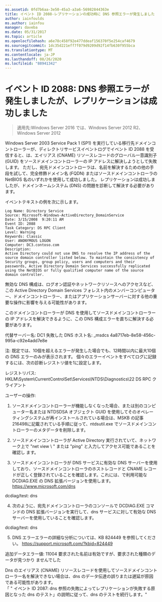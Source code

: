 ```yaml
---
ms.assetid: 0fd7b6aa-3e50-45a3-a3a6-56982844363e
title: イベント ID 2088-レプリケーションの成功時に DNS 参照エラーが発生しました
author: iainfoulds
ms.author: iainfou
manager: daveba
ms.date: 05/31/2017
ms.topic: article
ms.openlocfilehash: a6e78c458f92e477ddeaf156370f5e254caf4679
ms.sourcegitcommit: 1dc35d221eff7f079d9209d92f14fb630f955bca
ms.translationtype: MT
ms.contentlocale: ja-JP
ms.lasthandoff: 08/26/2020
ms.locfileid: "88941342"
---
```

# <a name="event-id-2088-dns-lookup-failure-occurred-with-replication-success"></a>イベント ID 2088: DNS 参照エラーが発生しましたが、レプリケーションは成功しました

>適用先:Windows Server 2016 では、Windows Server 2012 R2、Windows Server 2012

Windows Server 2003 Service Pack 1 (SP1) を実行している移行先ドメインコントローラーが、ディレクトリサービスイベントログでイベント ID 2088 を受信すると、は、エイリアス (CNAME) リソースレコードのグローバル一意識別子 (GUID) をソースドメインコントローラーの IP アドレスに解決しようとして失敗します。 ただし、宛先ドメインコントローラは、名前を解決するための他の手段を試して、完全修飾ドメイン名 (FQDN) またはソースドメインコントローラの NetBIOS 名のいずれかを使用して成功しました。 レプリケーションは成功しましたが、ドメインネームシステム (DNS) の問題を診断して解決する必要があります。

イベントテキストの例を次に示します。

```
Log Name: Directory Service
Source: Microsoft-Windows-ActiveDirectory_DomainService
Date: 3/15/2008  9:20:11 AM
Event ID: 2088
Task Category: DS RPC Client
Level: Warning
Keywords: Classic
User: ANONYMOUS LOGON
Computer: DC3.contoso.com
Description:
Active Directory could not use DNS to resolve the IP address of the source domain controller listed below. To maintain the consistency of Security groups, group policy, users and computers and their passwords, Active Directory Domain Services successfully replicated using the NetBIOS or fully qualified computer name of the source domain controller.
```

無効な DNS 構成は、ログオン認証やネットワークリソースへのアクセスなど、この Active Directory Domain Services フォレスト内のメンバーコンピューター、ドメインコントローラー、またはアプリケーションサーバーに対する他の重要な操作に影響を与える可能性があります。

このドメインコントローラーが DNS を使用してソースドメインコントローラーの IP アドレスを解決できるように、この DNS 構成エラーを直ちに解決する必要があります。

代替サーバー名: DC1 失敗した DNS ホスト名: _msdcs 4a8717eb-8e58-456c-995a-c92e4add7e8e

注: 既定では、10個を超えるエラーが発生した場合でも、12時間以内に最大10個の DNS エラーのみが表示されます。  個々のエラーイベントをすべてログに記録するには、次の診断レジストリ値を1に設定します。

レジストリパス: HKLM\System\CurrentControlSet\Services\NTDS\Diagnostics\22 DS RPC クライアント

ユーザーの操作:

1) ソースドメインコントローラーが機能しなくなった場合、または別のコンピューター名または NTDSDSA オブジェクト GUID を使用してそのオペレーティングシステムが再インストールされている場合は、MSKB の記事216498に記載されている手順に従って、ntdsutil.exe でソースドメインコントローラーのメタデータを削除します。

2) ソースドメインコントローラが Active Directory 実行されていて、ネットワーク上で "net view \\ <source DC name> " または "ping" と入力してアクセス可能であることを確認し <source DC name> ます。

3) ソースドメインコントローラが DNS サービスに有効な DNS サーバーを使用しており、ソースドメインコントローラのホストレコードと CNAME レコードが正しく登録されていることを確認します。これには、で利用可能な DCDIAG.EXE の DNS 拡張バージョンを使用します。 <https://www.microsoft.com/dns>

dcdiag/test: dns

4) 次のように、宛先ドメインコントローラのコンソールで DCDIAG.EXE コマンドの DNS 拡張バージョンを実行して、dns サービスに対して有効な DNS サーバーを使用していることを確認します。

dcdiag/test: dns

5) DNS エラーエラーの詳細な分析については、KB 824449 を参照してください。 <https://support.microsoft.com/?kbid=824449>

追加データエラー値: 11004 要求された名前は有効ですが、要求された種類のデータが見つかり </code> ませんでした </introduction>
  <section>
    <title>診断</title>
    <content>
      <para>Dns のエイリアス (CNAME) リソースレコードを使用してソースドメインコントローラー名を解決できない場合は、dns のデータ伝達の誤りまたは遅延が原因である可能性があります。</para>
    </content>
  </section>
  <section>
    <title>解決方法</title>
    <content>
      <para>「 &quot; <link xlink:href="85b1d179-f53e-4f95-b0b8-5b1c096a8076">イベント ID 2087: dns 参照の失敗によってレプリケーションが失敗する原因となっ</link>た dns のテスト」の説明に従って、dns のテストを続行します。&quot;</para>
    </content>
  </section>
  <relatedTopics />
</developerConceptualDocument>
